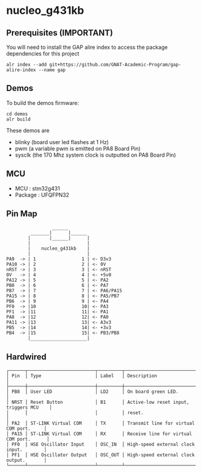 # nucleo_g431kb

## Prerequisites (IMPORTANT)
You will need to install the GAP alire index to access the package dependencies for this project

```
alr index --add git+https://github.com/GNAT-Academic-Program/gap-alire-index --name gap
```

## Demos

To build the demos firmware:
```
cd demos  
alr build
```

These demos are 
- blinky (board user led flashes at 1 Hz)
- pwm (a variable pwm is emitted on PA8 Board Pin)
- sysclk (the 170 Mhz system clock is outputted on PA8 Board Pin)

## MCU
- MCU : stm32g431
- Package : UFQFPN32

## Pin Map

```
                 ______
         _______|      |______
        |       |______|      |
        |                     |
        |    nucleo_g431kb    |    
        |                     |
PA9  -> | 1                 1 | <- D3v3
PA10 -> | 2                 2 | <- 0V
nRST -> | 3                 3 | <- nRST
0V   -> | 4                 4 | <- +5v0
PA12 -> | 5                 5 | <- PA2
PB0  -> | 6                 6 | <- PA7
PB7  -> | 7                 7 | <- PA6/PA15
PA15 -> | 8                 8 | <- PA5/PB7
PB6  -> | 9                 9 | <- PA4
PF0  -> |10                 10| <- PA3
PF1  -> |11                 11| <- PA1
PA8  -> |12                 12| <- PA0
PA11 -> |13                 13| <- A3v3
PB5  -> |14                 14| <- +3v3
PB4  -> |15                 15| <- PB3/PB8
        |_____________________|
```

## Hardwired

```
┌──────┬─────────────────────────┬─────────┬─────────────────────────────────────────┐
│ Pin  │ Type                    │ Label   │ Description                             │
├──────┼─────────────────────────┼─────────┼─────────────────────────────────────────┤
│ PB8  │ User LED                │ LD2     │ On board green LED.                     │
│ NRST │ Reset Button            │ B1      │ Active-low reset input, triggers MCU    │
│      │                         │         │ reset.                                  │
│ PA2  │ ST-LINK Virtual COM     │ TX      │ Transmit line for virtual COM port.     │
│ PA15 │ ST-LINK Virtual COM     │ RX      │ Receive line for virtual COM port.      │
│ PF0  │ HSE Oscillator Input    │ OSC_IN  │ High-speed external clock input.        │
│ PF1  │ HSE Oscillator Output   │ OSC_OUT │ High-speed external clock output.       │
└──────┴─────────────────────────┴─────────┴─────────────────────────────────────────┘
```
